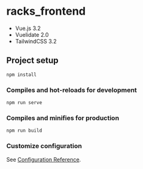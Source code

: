 # racks_frontend

- Vue.js 3.2 
- Vuelidate 2.0
- TailwindCSS 3.2

## Project setup
```
npm install
```

### Compiles and hot-reloads for development
```
npm run serve
```

### Compiles and minifies for production
```
npm run build
```

### Customize configuration
See [Configuration Reference](https://cli.vuejs.org/config/).
